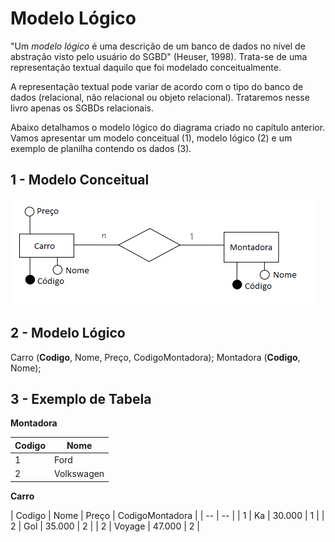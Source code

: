 # Modelo Lógico

"Um *modelo lógico* é uma descrição de um banco de dados no nível de abstração visto pelo usuário do SGBD" (Heuser, 1998). Trata-se de uma representação textual daquilo que foi modelado conceitualmente.

A representação textual pode variar de acordo com o tipo do banco de dados (relacional, não relacional ou objeto relacional). Trataremos nesse livro apenas os SGBDs relacionais. 

Abaixo detalhamos o modelo lógico do diagrama criado no capítulo anterior. Vamos apresentar um modelo conceitual (1), modelo lógico (2) e um exemplo de planilha contendo os dados (3).

## 1 - Modelo Conceitual
![](../img/der-montadora.png)

## 2 - Modelo Lógico
Carro (__Codigo__, Nome, Preço, CodigoMontadora);
Montadora (__Codigo__, Nome);

## 3 - Exemplo de Tabela
**Montadora**

| Codigo | Nome |
| -- | -- |
| 1 | Ford |
| 2 | Volkswagen |

**Carro**

| Codigo | Nome | Preço | CodigoMontadora |
| -- | -- |
| 1 | Ka | 30.000 | 1 |
| 2 | Gol | 35.000 | 2 |
| 2 | Voyage | 47.000 | 2 |

